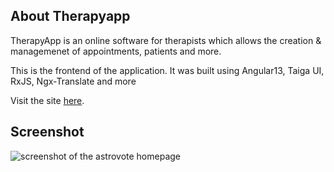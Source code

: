 ## About Therapyapp
TherapyApp is an online software for therapists which allows the creation & managemenet of appointments, patients and more.

This is the frontend of the application. It was built using Angular13, Taiga UI, RxJS, Ngx-Translate and more

Visit the site [here](https://my.therapyapp.ch).

## Screenshot

<img src="https://maximhuesler.com/therapyapp.png" alt="screenshot of the astrovote homepage">
